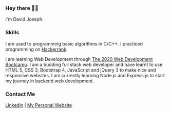 ### Hey there 👋👀

I'm David Joseph.

### Skills

I am used to programming basic algorithms in C/C++. I practiced programming on [Hackerrank](https://www.hackerrank.com/DEEJ4Y).

I am learning Web Development through [The 2020 Web Development Bootcamp](https://www.udemy.com/course/the-complete-web-development-bootcamp/). I am a budding full stack web developer and have learnt to use HTML 5, CSS 3, Bootstrap 4, JavaScript and jQuery 3 to make nice and responsive websites. I am currently learning Node.js and Express.js to start my journey in backend web development.

### Contact Me

[Linkedin](https://www.linkedin.com/in/david-joseph-75a7b71b5/) | [My Personal Website](https://DEEJ4Y.github.io/Stylized-Personal-Website/)
